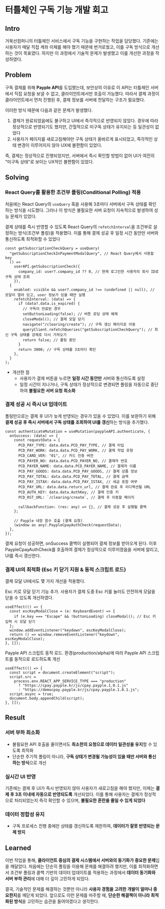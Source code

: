 # 터틀체인 구독 기능 개발 회고

## Intro

거북선컴퍼니의 터틀체인 서비스에서 구독 기능을 구현하는 작업을 담당했다. 기존에는 사용자가 매달 직접 계좌 이체를 해야 했기 때문에 번거로웠고, 이를 구독 방식으로 개선하는 것이 목표였다. 하지만 이 과정에서 기술적 문제가 발생했고 이를 개선한 과정을 작성하였다.

## Problem

구독 결제를 위해 **Payple API**를 도입했는데, 보안상의 이유로 이 API는 터틀체인 서버에서 직접 요청을 보낼 수 없고, 클라이언트에서만 호출이 가능했다. 따라서 결제 과정이 클라이언트에서 먼저 진행된 후, 결제 정보를 서버에 전달하는 구조가 필요했다.

이러한 방식 때문에 다음과 같은 문제가 발생했다.

1. 결제가 완료되었음에도 불구하고 UI에서 즉각적으로 반영되지 않았다. 경우에 따라 정상적으로 반영되기도 했지만, 간헐적으로 미구독 상태가 유지되는 등 일관성이 없었다
2. 사용자가 페이지를 새로고침해야만 구독 상태가 올바르게 표시되었고, 즉각적인 상태 변경이 이루어지지 않아 UX에 불편함이 있었다.

즉, 결제는 정상적으로 진행되었지만, 서버에서 즉시 확인할 방법이 없어 UI가 여전히 "미구독 상태"로 보이는 UX적인 불편함이 있었다.

## Solving

### React Query를 활용한 **조건부 폴링(Conditional Polling)** 적용

처음에는 React Query의 `useQuery` 훅을 사용해 3초마다 서버에서 구독 상태를 확인하는 방식을 시도했다.
그러나 이 방식은 불필요한 서버 요청이 지속적으로 발생하여 성능 문제가 있었다.

결제 상태를 즉시 반영할 수 있도록 React Query의 `refetchInterval`을 조건부로 설정하는 방식(조건부 폴링)을 적용했다. 이를 통해 결제 성공 후 일정 시간 동안만 서버와 통신하도록 최적화할 수 있었다

```tsx
const getSubscriptionCheckQuery = useQuery(
  "getSubscriptionCheckInPaymentModalQuery", // React Query에서 사용할 key
  () =>
    userAPI.getSubscriptionCheck({
      company_id: user?.company_id ?? 0, // 현재 로그인한 사용자의 회사 ID로 구독 상태 조회
    }),
  {
    enabled: visible && user?.company_id !== (undefined || null), // 모달이 열려 있고, user 정보가 있을 때만 실행
    refetchInterval: (data) => {
      if (data?.data.is_expired) {
        // 구독이 만료된 경우
        setButtonLoading(false); // 버튼 로딩 상태 해제
        closeModal(); // 결제 모달 닫기
        navigate("/clearing/create"); // 구독 갱신 페이지로 이동
        queryClient.refetchQueries("getSubscriptionCheckQuery"); // 최신 구독 상태를 강제로 다시 가져오기
        return false; // 폴링 중단
      }
      return 3000; // 구독 상태를 3초마다 확인
    },
  }
);
```

- 개선한 점
  - 사용자가 결제 버튼을 누르면 **일정 시간 동안만** 서버와 통신하도록 설정
  - 일정 시간이 지나거나, 구독 상태가 정상적으로 변경되면 폴링을 자동으로 중단하여 **불필요한 서버 요청 최소화**

### 결제 성공 시 즉시 UI 업데이트

폴링만으로는 결제 후 UI가 늦게 반영되는 경우가 있을 수 있었다. 이를 보완하기 위해 **결제 성공 후 즉시 서버에서 구독 상태를 조회하여 UI를 갱신**하는 방식을 추가했다.

```tsx
const authenticateMutation = useMutation(paypleAPI.authenticate, {
  onSuccess: (data) => {
    const requestData = {
      PCD_PAY_TYPE: data.data.PCD_PAY_TYPE, // 결제 타입
      PCD_PAY_WORK: data.data.PCD_PAY_WORK, // 결제 작업 유형
      PCD_CARD_VER: "01", // 카드 인증 버전
      PCD_PAYER_NO: data.data.PCD_PAYER_NO, // 결제자 번호
      PCD_PAYER_NAME: data.data.PCD_PAYER_NAME, // 결제자 이름
      PCD_PAY_GOODS: data.data.PCD_PAY_GOODS, // 결제 상품 정보
      PCD_PAY_TOTAL: data.data.PCD_PAY_TOTAL, // 결제 금액
      PCD_PAY_ISTAX: data.data.PCD_PAY_ISTAX, // 세금 포함 여부
      PCD_PAY_URL: data.data.return_url, // 결제 완료 후 리디렉션될 URL
      PCD_AUTH_KEY: data.data.AuthKey, // 결제 인증 키
      PCD_RST_URL: `/clearing/create`, // 결제 후 이동할 페이지

      callbackFunction: (res: any) => {}, // 결제 성공 후 실행될 콜백
    };

    // Payple 내장 함수 호출 (결제 요청)
    (window as any).PaypleCpayAuthCheck(requestData);
  },
});
```

결제 요청이 성공하면, onSuccess 콜백이 실행되어 결제 정보를 받아오게 된다. 이후 PaypleCpayAuthCheck를 호출하여 결제가 정상적으로 이루어졌음을 서버에 알리고, UI를 즉시 갱신한다.

### 결제 UI의 최적화 (Esc 키 닫기 지원 & 동적 스크립트 로드)

결제 모달 UI에서도 몇 가지 개선을 적용했다.

Esc 키로 모달 닫기 기능 추가. 사용자가 결제 도중 Esc 키를 눌러도 안전하게 모달을 닫을 수 있도록 개선하였다.

```tsx
useEffect(() => {
  const escKeyModalClose = (e: KeyboardEvent) => {
    if (e.key === "Escape" && !buttonLoading) closeModal(); // Esc 키 입력 시 모달 닫기
  };
  window.addEventListener("keydown", escKeyModalClose);
  return () => window.removeEventListener("keydown", escKeyModalClose);
}, []);
```

Payple API 스크립트 동적 로드. 환경(production/alpha)에 따라 Payple API 스크립트를 동적으로 로드하도록 개선

```tsx
useEffect(() => {
  const script = document.createElement("script");
  script.src =
    process.env.REACT_APP_SERVICE_TYPE === "production"
      ? "https://cpay.payple.kr/js/cpay.payple.1.0.1.js"
      : "https://democpay.payple.kr/js/cpay.payple.1.0.1.js";
  script.async = true;
  document.body.appendChild(script);
}, []);
```

## Result

### 서버 부하 최소화

- 불필요한 API 호출을 줄이면서도 **최소한의 요청으로 데이터 일관성을 유지**할 수 있도록 최적화
- 단순한 주기적 폴링이 아니라, **구독 상태가 변경될 가능성이 있을 때만 서버와 통신하는 방식**으로 개선

### 실시간 UI 반영

기존에는 결제 후 UI가 즉시 반영되지 않아 사용자가 새로고침을 해야 했지만, 이제는 **결제 후 3초 이내에 자동으로 반영되도록** 개선되었다. 이를 통해 사용자는 결제가 정상적으로 처리되었는지 즉각 확인할 수 있으며, **불필요한 혼란을 줄일 수 있게 되었다**

### 데이터 정합성 유지

- 구독 프로세스 진행 중에만 상태를 갱신하도록 제한하여, **데이터가 잘못 반영되는 문제 방지**

## Learned

이번 작업을 통해, **클라이언트 중심의 결제 시스템에서 서버와의 동기화가 중요한 문제**임을 깨달았다. 처음에는 단순히 폴링을 이용해 문제를 해결하려 했지만, 이를 최적화하면서 조건부 폴링과 콜백 기반의 데이터 업데이트를 적용하는 과정에서 **데이터 동기화와 서버 부하 관리**에 대해 더 깊이 고민하게 되었다.

결국, 기술적인 문제를 해결하는 것뿐만 아니라 **사용자 경험을 고려한 개발이 얼마나 중요한지**를 깨닫게 되었다. 앞으로도 이런 문제를 마주할 때, **단순한 해결책이 아니라 최적화된 방식**을 고민하는 습관을 들여야겠다고 생각한다.
